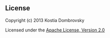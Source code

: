 ## License
Copyright (c) 2013 Kostia Dombrovsky

Licensed under the [Apache License, Version 2.0](http://www.apache.org/licenses/LICENSE-2.0.html)


